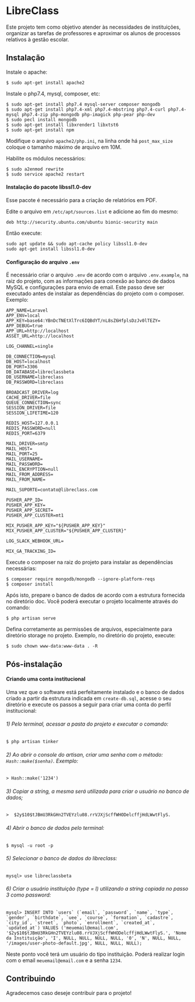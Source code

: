 # LibreClass

Este projeto tem como objetivo atender às necessidades de instituições, organizar as tarefas de professores e aproximar os alunos de processos relativos à gestão escolar.

## Instalação

Instale o apache:

    $ sudo apt-get install apache2

Instale o php7.4, mysql, composer, etc:

    $ sudo apt-get install php7.4 mysql-server composer mongodb
    $ sudo apt-get install php7.4-xml php7.4-mbstring php7.4-curl php7.4-mysql php7.4-zip php-mongodb php-imagick php-pear php-dev
    $ sudo pecl install mongodb
    $ sudo apt-get install libxrender1 libxtst6
    $ sudo apt-get install npm

Modifique o arquivo `apache2/php.ini`, na linha onde há `post_max_size` coloque o tamanho máximo de arquivo em 10M.

Habilite os módulos necessários:

    $ sudo a2enmod rewrite
    $ sudo service apache2 restart

#### Instalação do pacote libssl1.0-dev

Esse pacote é necessário para a criação de relatórios em PDF.

Edite o arquivo em `/etc/apt/sources.list` e adicione ao fim do mesmo:

    deb http://security.ubuntu.com/ubuntu bionic-security main

Então execute:

    sudo apt update && sudo apt-cache policy libssl1.0-dev
    sudo apt-get install libssl1.0-dev

#### Configuração do arquivo `.env`

É necessário criar o arquivo `.env` de acordo com o arquivo `.env.example`, na raiz do projeto, com as informações para conexão ao banco de dados MySQL e configurações para envio de email. Este passo deve ser executado antes de instalar as dependências do projeto com o composer. Exemplo:

    APP_NAME=Laravel
    APP_ENV=local
    APP_KEY=base64:YBnDcTNEtXlTrc6IQBdYT/nL8sZ6HfplsDzJv0lTEZY=
    APP_DEBUG=true
    APP_URL=http://localhost
    ASSET_URL=http://localhost

    LOG_CHANNEL=single

    DB_CONNECTION=mysql
    DB_HOST=localhost
    DB_PORT=3306
    DB_DATABASE=libreclassbeta
    DB_USERNAME=libreclass
    DB_PASSWORD=libreclass

    BROADCAST_DRIVER=log
    CACHE_DRIVER=file
    QUEUE_CONNECTION=sync
    SESSION_DRIVER=file
    SESSION_LIFETIME=120

    REDIS_HOST=127.0.0.1
    REDIS_PASSWORD=null
    REDIS_PORT=6379

    MAIL_DRIVER=smtp
    MAIL_HOST=
    MAIL_PORT=25
    MAIL_USERNAME=
    MAIL_PASSWORD=
    MAIL_ENCRYPTION=null
    MAIL_FROM_ADDRESS=
    MAIL_FROM_NAME=

    MAIL_SUPORTE=contato@libreclass.com

    PUSHER_APP_ID=
    PUSHER_APP_KEY=
    PUSHER_APP_SECRET=
    PUSHER_APP_CLUSTER=mt1

    MIX_PUSHER_APP_KEY="${PUSHER_APP_KEY}"
    MIX_PUSHER_APP_CLUSTER="${PUSHER_APP_CLUSTER}"

    LOG_SLACK_WEBHOOK_URL=

    MIX_GA_TRACKING_ID=

Execute o composer na raiz do projeto para instalar as dependências necessárias:

    $ composer require mongodb/mongodb --ignore-platform-reqs
    $ composer install

Após isto, prepare o banco de dados de acordo com a estrutura fornecida no diretório doc. Você poderá executar o projeto localmente através do comando:

    $ php artisan serve

Defina corretamente as permissões de arquivos, especialmente para diretório storage no projeto. Exemplo, no diretório do projeto, execute:

    $ sudo chown www-data:www-data . -R

## Pós-instalação

#### Criando uma conta institucional

Uma vez que o software está perfeitamente instalado e o banco de dados criado a partir da estrutura indicada em `create-db.sql`, acesse o seu diretório e execute os passos a seguir para criar uma conta do perfil institucional:

###### 1) Pelo terminal, acessar a pasta do projeto e executar o comando:

    $ php artisan tinker

###### 2) Ao abrir o console do artisan, criar uma senha com o método: `Hash::make($senha)`. Exemplo:

    > Hash::make('1234')

###### 3) Copiar a string, a mesma será utilizada para criar o usuário no banco de dados;

    >  $2y$10$tJBmU3RkGHn2TVEYzlu08.rrVJXjScffWHODelcffjHdLWwtFlyS.

###### 4) Abrir o banco de dados pelo terminal:

    $ mysql -u root -p

###### 5) Selecionar o banco de dados do libreclass:

    mysql> use libreclassbeta

###### 6) Criar o usuário instituição (type = I) utilizando a string copiada no passo 3 como password:

    mysql> INSERT INTO `users` (`email`, `password`, `name`, `type`, `gender`, `birthdate`, `uee`, `course`, `formation`, `cadastre`, `city_id`, `street`, `photo`, `enrollment`, `created_at`, `updated_at`) VALUES ('meuemail@email.com', '$2y$10$tJBmU3RkGHn2TVEYzlu08.rrVJXjScffWHODelcffjHdLWwtFlyS.', 'Nome da Instituição', 'I', NULL, NULL, NULL, NULL, '0', 'N', NULL, NULL, '/images/user-photo-default.jpg', NULL, NULL, NULL);

Neste ponto você terá um usuário do tipo instituição. Poderá realizar login com o email `meuemail@email.com` e a senha `1234`.

## Contribuindo

Agradecemos caso deseje contribuir para o projeto!

